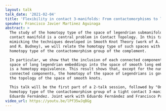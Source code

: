 ```yaml
---
layout: talk
talk_date: '2021-02-04'
title: 'Flexibility in contact 3-manifolds: From contactomorphisms to legendrian knots'
speaker: Francisco Javier Martinez Aguinaga
abstract: >
  The study of the homotopy type of the space of legendrian submanifolds in a
  contact manifold is a central problem in Contact Topology. In this talk,
  mimicking the techniques developed in Smooth Knot Theory (work of A. Hatcher
  and R. Budney), we will relate the homotopy type of such spaces with the
  homotopy type of the contactomorphism group of the complement.

  In particular, we show that the inclusion of each connected component of the
  space of long legendrian embeddings into the space of smooth long embeddings
  is a homotopy equivalence. This result shows that, except for the number of
  connected components, the homotopy of the space of Legendrians is governed by
  the topology of the space of smooth knots.

  This talk will be the first part of a 2-talk session, followed by "On the
  homotopy type of the contactomorphism group of a tight contact 3-manifold" by
  Eduardo Fernández. Joint work with Eduardo Fernández and Francisco Presas.
video_url: https://youtu.be/lPf35wJqBGg
---
```

